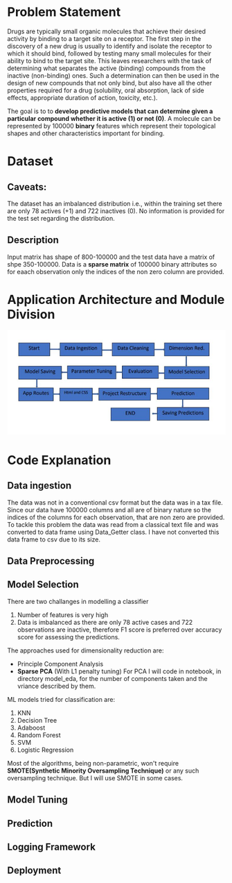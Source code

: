 # Problem Statement
Drugs are typically small organic molecules that achieve their desired activity by binding to a target site on a receptor. The first step in the discovery of a new drug is usually to identify and isolate the receptor to which it should bind, followed by testing many small molecules for their ability to bind to the target site. This leaves researchers with the task of determining what separates the active (binding) compounds from the inactive (non-binding) ones. Such a determination can then be used in the design of new compounds that not only bind, but also have all the other properties required for a drug (solubility, oral absorption, lack of side effects, appropriate duration of action, toxicity, etc.). 

The goal is to to **develop predictive models that can determine given a particular compound whether it is active (1) or not (0)**.
A molecule can be represented by 100000 **binary** features which represent their topological shapes and other characteristics important for binding.

# Dataset
## Caveats: 
 The dataset has an imbalanced distribution i.e., within the training set there are only 78 actives (+1) and 722 inactives (0). No information is provided for the test set regarding the distribution.
## Description
Input matrix has shape of 800-100000 and the test data have a matrix of shpe 350-100000.
Data is a **sparse matrix** of 100000 binary attributes so for eaach observation only the indices of the non zero column are provided.

# Application Architecture and Module Division
![](/info/architecture.jpeg "Architecture")


# Code Explanation

## Data ingestion
The data was not in a conventional csv format but the data was in a tax file. Since our data have 100000 columns and all are of binary nature so the indices of the columns for each observation, that are non zero are provided.
To tackle this problem the data was read from a classical text file and was converted to data frame using Data_Getter class.
I have not converted this data frame to csv due to its size.

## Data Preprocessing

## Model Selection
There are two challanges in modelling a classifier
1. Number of features is very high 
2. Data is imbalanced as there are only 78 active cases and 722 observations are inactive, therefore F1 score is preferred over accuracy score for assessing the predictions.

The approaches used for dimensionality reduction are:
* Principle Component Analysis
* **Sparse PCA** (With L1 penalty tuning)
For PCA I will code in notebook, in directory model_eda, for the number of components taken and the vriance described by them.

ML models tried for classification are:
  1. KNN
  2. Decision Tree
  3. Adaboost
  4. Random Forest
  5. SVM
  6. Logistic Regression

Most of the algorithms, being non-parametric, won't require **SMOTE(Synthetic Minority Oversampling Technique)** or any such oversampling technique. But I will use SMOTE in some cases.


## Model Tuning 

## Prediction 

## Logging Framework

## Deployment
